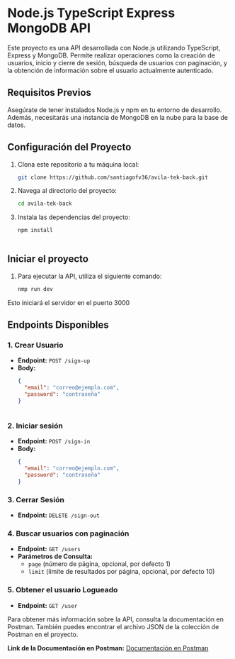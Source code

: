 # Node.js TypeScript Express MongoDB API

Este proyecto es una API desarrollada con Node.js utilizando TypeScript, Express y MongoDB. Permite realizar operaciones como la creación de usuarios, inicio y cierre de sesión, búsqueda de usuarios con paginación, y la obtención de información sobre el usuario actualmente autenticado.

## Requisitos Previos

Asegúrate de tener instalados Node.js y npm en tu entorno de desarrollo. Además, necesitarás una instancia de MongoDB en la nube para la base de datos.

## Configuración del Proyecto

1. Clona este repositorio a tu máquina local:

   ```bash
   git clone https://github.com/santiagofv36/avila-tek-back.git
   
2. Navega al directorio del proyecto:
    ```bash
    cd avila-tek-back
    
3. Instala las dependencias del proyecto:
    ```bash
    npm install
  
## Iniciar el proyecto

1. Para ejecutar la API, utiliza el siguiente comando:
    ```bash
    nmp run dev
    
Esto iniciará el servidor en el puerto 3000

## Endpoints Disponibles
### 1. Crear Usuario

- **Endpoint:** `POST /sign-up`
- **Body:**
  ```json
  {
    "email": "correo@ejemplo.com",
    "password": "contraseña"
  }
 
### 2. Iniciar sesión

- **Endpoint:** `POST /sign-in`
- **Body:**
  ```json
  {
    "email": "correo@ejemplo.com",
    "password": "contraseña"
  }
  
 ### 3. Cerrar Sesión

- **Endpoint:** `DELETE /sign-out`

### 4. Buscar usuarios con paginación

- **Endpoint:** `GET /users`
- **Parámetros de Consulta:**
  - `page` (número de página, opcional, por defecto 1)
  - `limit` (límite de resultados por página, opcional, por defecto 10)
 
### 5. Obtener el usuario Logueado
- **Endpoint:** `GET /user`

Para obtener más información sobre la API, consulta la documentación en Postman. También puedes encontrar el archivo JSON de la colección de Postman en el proyecto.

**Link de la Documentación en Postman:** [Documentación en Postman](https://documenter.getpostman.com/view/16754741/2s9YsT68kM)